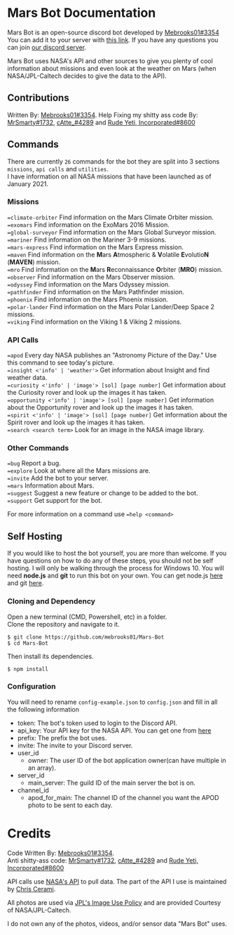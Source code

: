# Mars Bot Documentation

Mars Bot is an open-source discord bot developed by [Mebrooks01#3354](https://github.com/mebrooks01)<br/>
You can add it to your server with [this link](https://discord.com/oauth2/authorize?client_id=760605516384305224&scope=bot&permissions=1141242945). If you have any questions you can join [our discord server](https://discord.gg/yKnBYJE).

Mars Bot uses NASA's API and other sources to give you plenty of cool information about missions and even look at the weather on Mars (when NASA/JPL-Caltech decides to give the data to the API).

## Contributions

Written By: [Mebrooks01#3354](https://github.com/mebrooks01). Help Fixing my shitty ass code By: [MrSmarty#1732](https://github.com/Mr-Smarty), [cAtte\_#4289](https://github.com/cAttte) and [Rude Yeti, Incorporated#8600](https://github.com/rudeyeti)

## Commands

There are currently `26` commands for the bot they are split into 3 sections `missions`, `api calls` and `utilities`.<br/>
I have information on all NASA missions that have been launched as of January 2021.

### Missions

`=climate-orbiter` Find information on the Mars Climate Orbiter mission.<br/>
`=exomars` Find information on the ExoMars 2016 Mission.<br/>
`=global-surveyor` Find information on the Mars Global Surveyor mission.<br/>
`=mariner` Find information on the Mariner 3-9 missions.<br/>
`=mars-express` Find information on the Mars Express mission.<br/>
`=maven` Find information on the **M**ars **A**tmospheric & **V**olatile **E**volutio**N** (**MAVEN**) mission.<br/>
`=mro` Find information on the **M**ars **R**econnaissance **O**rbiter (**MRO**) mission.<br/>
`=observer` Find information on the Mars Observer mission.<br/>
`=odyssey` Find information on the Mars Odyssey mission.<br/>
`=pathfinder` Find information on the Mars Pathfinder mission.<br/>
`=phoenix` Find information on the Mars Phoenix mission.<br/>
`=polar-lander` Find information on the Mars Polar Lander/Deep Space 2 missions.<br/>
`=viking` Find information on the Viking 1 & Viking 2 missions.<br/>

### API Calls

`=apod` Every day NASA publishes an "Astronomy Picture of the Day." Use this command to see today's picture.<br/>
`=insight <'info' | 'weather'>` Get information about Insight and find weather data.<br/>
`=curiosity <'info' | 'image'> [sol] [page number]` Get information about the Curiosity rover and look up the images it has taken.<br/>
`=opportunity <'info' | 'image'> [sol] [page number]` Get information about the Opportunity rover and look up the images it has taken.<br/>
`=spirit <'info' | 'image'> [sol] [page number]` Get information about the Spirit rover and look up the images it has taken.<br/>
`=search <search term>` Look for an image in the NASA image library.<br/>

### Other Commands

`=bug` Report a bug.<br/>
`=explore` Look at where all the Mars missions are.<br/>
`=invite` Add the bot to your server.<br/>
`=mars` Information about Mars.<br/>
`=suggest` Suggest a new feature or change to be added to the bot.<br/>
`=support` Get support for the bot.<br/>

For more information on a command use `=help <command>`

## Self Hosting

If you would like to host the bot yourself, you are more than welcome. If you have questions on how to do any of these steps, you should not be self hosting. I will only be walking through the process for Windows 10. You will need **node.js** and **git** to run this bot on your own. You can get node.js [here](https://nodejs.org/en/download/) and git [here](https://git-scm.com/download/win).

### Cloning and Dependency

Open a new terminal (CMD, Powershell, etc) in a folder.<br/>
Clone the repository and navigate to it.

```
$ git clone https://github.com/mebrooks01/Mars-Bot
$ cd Mars-Bot
```

Then install its dependencies.

```
$ npm install
```

### Configuration

You will need to rename `config-example.json` to `config.json` and fill in all the following information

- token: The bot's token used to login to the Discord API.
- api_key: Your API key for the NASA API. You can get one from [here](https://api.nasa.gov/)
- prefix: The prefix the bot uses.
- invite: The invite to your Discord server.
- user_id
  - owner: The user ID of the bot application owner(can have multiple in an array).
- server_id
  - main_server: The guild ID of the main server the bot is on.
- channel_id
  - apod_for_main: The channel ID of the channel you want the APOD photo to be sent to each day.

# Credits

Code Written By: [Mebrooks01#3354](https://github.com/mebrooks01).<br/>
Anti shitty-ass code: [MrSmarty#1732](https://github.com/Mr-Smarty), [cAtte\_#4289](https://github.com/cAttte) and [Rude Yeti, Incorporated#8600](https://github.com/rudeyeti)

API calls use [NASA's API](https://api.nasa.gov/) to pull data. The part of the API I use is maintained by [Chris Cerami](https://github.com/chrisccerami/mars-photo-api).

All photos are used via [JPL's Image Use Policy](https://www.jpl.nasa.gov/jpl-image-use-policy/) and are provided Courtesy of NASA/JPL-Caltech.

I do not own any of the photos, videos, and/or sensor data "Mars Bot" uses.

